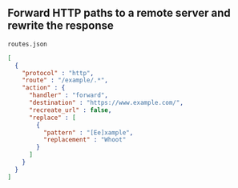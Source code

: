 ## Forward HTTP paths to a remote server and rewrite the response
`routes.json`
```json
[
  {
    "protocol" : "http",
    "route" : "/example/.*",
    "action" : {
      "handler" : "forward",
      "destination" : "https://www.example.com/",
      "recreate_url" : false,
      "replace" : [
        {
          "pattern" : "[Ee]xample",
          "replacement" : "Whoot"
        }
      ]
    }
  }
]
```